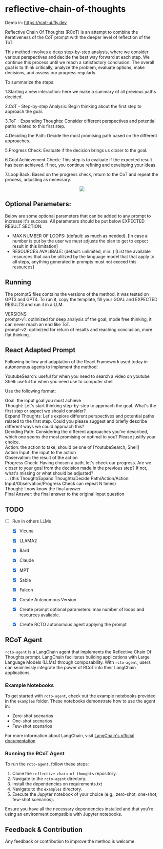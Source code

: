 # reflective-chain-of-thoughts

Demo in: https://rcot-ui.fly.dev

Reflective Chain Of Thoughts (RCoT) is an attempt to combine the iterativeness of the CoT prompt with the deeper level of reflection of the ToT.

This method involves a deep step-by-step analysis, where we consider various perspectives and decide the best way forward at each step. We continue this process until we reach a satisfactory conclusion. The overall goal is to think critically, analyze the problem, evaluate options, make decisions, and assess our progress regularly.

To summarize the steps:

1.Starting  a new interaction: here we make a summary of all previous paths decided.

2.CoT - Step-by-step Analysis: Begin thinking about the first step to approach the goal.

3.ToT - Expanding Thoughts: Consider different perspectives and potential paths related to this first step.

4.Deciding the Path: Decide the most promising path based on the different approaches.

5.Progress Check: Evaluate if the decision brings us closer to the goal.

6.Goal Achievement Check:  This step is to evaluate if the expected result has been achieved. If not, you continue refining and developing your ideas.

7.Loop Back: Based on the progress check, return to the CoT and repeat the process, adjusting as necessary.

<p align="center">
  <img  src="https://github.com/daniellefranca96/reflective-chain-of-thoughts/assets/134293046/41a41b27-db75-4818-849a-4cc1016ab801">
</p>

## Optional Parameters:
Below are some optional parameters that can be added to any prompt to increase it's success. All parameters should be put below EXPECTED RESULT SECTION.  

- MAX NUMBER OF LOOPS: (default: as much  as needed). \[In case a number is put by the user we must adjusts the plan to get to expect result in this limitation\]  
- RESOURCES AVALIBALE:  (default: unlimited, min: ) \[List the available resources that can be utilized by the language model that that apply to all steps, anything generated in prompts must not exceed this resources\]  

## Running
The promptS files contains the versions of the method, it was tested on GPT3 and GPT4. To run it, copy the template, fill your GOAL and EXPECTED RESULTS and run it in a LLM.  

VERSIONS:  
prompt-v1: optimized for deep analysis of the goal, mode free thinking, it can never reach an end like ToT.  
prompt-v2: optimized for return of results and reaching conclusion, more flat thinking.  

## React Adapted Prompt
Following bellow and adaptation of the React Framework used today in autonomous agents to implement the method:   

YoutubeSearch: useful for when you need to search a video on youtube  
Shell: useful for when you need use to computer shell    

Use the following format:    

Goal: the input goal you must achieve  
Thought: Let's start thinking step-by-step to approach the goal. What's the first step or aspect we should consider?  
Expand Thoughts: Let's explore different perspectives and potential paths related to the first step. Could you please suggest and briefly describe different ways we could approach this?  
Deciding Path: Considering the different approaches you've described, which one seems the most promising or optimal to you? Please justify your choice.  
Action: the action to take, should be one of [YoutubeSearch, Shell]   
Action Input: the input to the action  
Observation: the result of the action  
Progress Check: Having chosen a path, let's check our progress. Are we closer to your goal from the decision made in the previous step? If not, what's missing or what should be adjusted?  
... (this Thought/Expand Thoughts/Decide Path/Action/Action Input/Observation/Progress Check can repeat N times)  
Thought: I now know the final answer  
Final Answer: the final answer to the original input question  

## TODO

- [ ] Run in others LLMs  
  - [X] Vicuna
  - [x] LLAMA2
  - [x] Bard
  - [x] Claude
  - [x] MPT
  - [x] Sabia 
  - [x] Falcon
  - [x] Create Autonomous Version 
  - [X] Create prompt optional parameters: max number of loops and resources avaliable.
  - [X] Create RCTO autonomous agent applying the prompt
  

## RCoT Agent

`rcto-agent` is a LangChain agent that implements the Reflective Chain Of Thoughts prompt. LangChain facilitates building applications with Large Language Models (LLMs) through composability. With `rcto-agent`, users can seamlessly integrate the power of RCoT into their LangChain applications.

### Example Notebooks

To get started with `rcto-agent`, check out the example notebooks provided in the `examples` folder. These notebooks demonstrate how to use the agent in:
- Zero-shot scenarios
- One-shot scenarios
- Few-shot scenarios

For more information about LangChain, visit [LangChain's official documentation](https://github.com/hwchase17/langchain).

### Running the RCoT Agent

To run the `rcto-agent`, follow these steps:

1. Clone the `reflective-chain-of-thoughts` repository.
2. Navigate to the `rcto-agent` directory.
3. Install the dependencies on requirements.txt
4. Navigate to the `examples` directory.
5. Execute the Jupyter notebook of your choice (e.g., zero-shot, one-shot, few-shot scenarios).

Ensure you have all the necessary dependencies installed and that you're using an environment compatible with Jupyter notebooks.

## Feedback & Contribution
Any feedback or contribution to improve the method is welcome.
